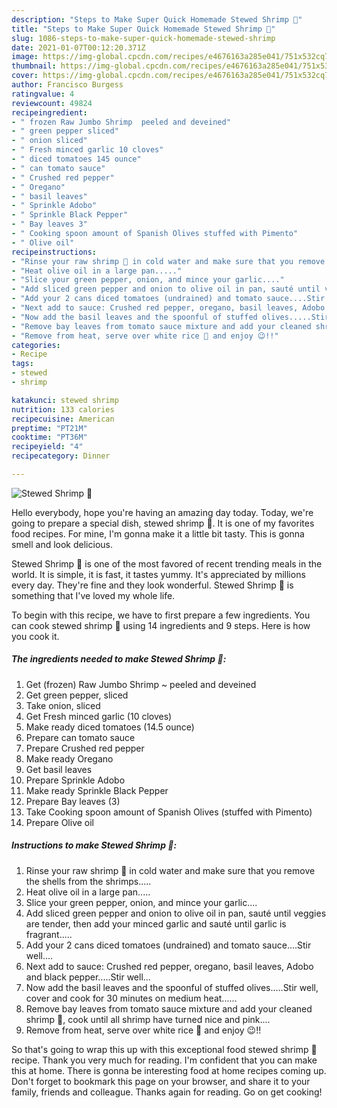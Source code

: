 ```yaml
---
description: "Steps to Make Super Quick Homemade Stewed Shrimp 🍤"
title: "Steps to Make Super Quick Homemade Stewed Shrimp 🍤"
slug: 1086-steps-to-make-super-quick-homemade-stewed-shrimp
date: 2021-01-07T00:12:20.371Z
image: https://img-global.cpcdn.com/recipes/e4676163a285e041/751x532cq70/stewed-shrimp-🍤-recipe-main-photo.jpg
thumbnail: https://img-global.cpcdn.com/recipes/e4676163a285e041/751x532cq70/stewed-shrimp-🍤-recipe-main-photo.jpg
cover: https://img-global.cpcdn.com/recipes/e4676163a285e041/751x532cq70/stewed-shrimp-🍤-recipe-main-photo.jpg
author: Francisco Burgess
ratingvalue: 4
reviewcount: 49824
recipeingredient:
- " frozen Raw Jumbo Shrimp  peeled and deveined"
- " green pepper sliced"
- " onion sliced"
- " Fresh minced garlic 10 cloves"
- " diced tomatoes 145 ounce"
- " can tomato sauce"
- " Crushed red pepper"
- " Oregano"
- " basil leaves"
- " Sprinkle Adobo"
- " Sprinkle Black Pepper"
- " Bay leaves 3"
- " Cooking spoon amount of Spanish Olives stuffed with Pimento"
- " Olive oil"
recipeinstructions:
- "Rinse your raw shrimp 🍤 in cold water and make sure that you remove the shells from the shrimps....."
- "Heat olive oil in a large pan....."
- "Slice your green pepper, onion, and mince your garlic...."
- "Add sliced green pepper and onion to olive oil in pan, sauté until veggies are tender, then add your minced garlic and sauté until garlic is fragrant....."
- "Add your 2 cans diced tomatoes (undrained) and tomato sauce....Stir well...."
- "Next add to sauce: Crushed red pepper, oregano, basil leaves, Adobo and black pepper.....Stir well..."
- "Now add the basil leaves and the spoonful of stuffed olives.....Stir well, cover and cook for 30 minutes on medium heat......"
- "Remove bay leaves from tomato sauce mixture and add your cleaned shrimp 🍤, cook until all shrimp have turned nice and pink...."
- "Remove from heat, serve over white rice 🍚 and enjoy 😉!!"
categories:
- Recipe
tags:
- stewed
- shrimp

katakunci: stewed shrimp 
nutrition: 133 calories
recipecuisine: American
preptime: "PT21M"
cooktime: "PT36M"
recipeyield: "4"
recipecategory: Dinner

---
```



![Stewed Shrimp 🍤](https://img-global.cpcdn.com/recipes/e4676163a285e041/751x532cq70/stewed-shrimp-🍤-recipe-main-photo.jpg)

Hello everybody, hope you're having an amazing day today. Today, we're going to prepare a special dish, stewed shrimp 🍤. It is one of my favorites food recipes. For mine, I'm gonna make it a little bit tasty. This is gonna smell and look delicious.

Stewed Shrimp 🍤 is one of the most favored of recent trending meals in the world. It is simple, it is fast, it tastes yummy. It's appreciated by millions every day. They're fine and they look wonderful. Stewed Shrimp 🍤 is something that I've loved my whole life.




To begin with this recipe, we have to first prepare a few ingredients. You can cook stewed shrimp 🍤 using 14 ingredients and 9 steps. Here is how you cook it.

<!--inarticleads1-->

##### The ingredients needed to make Stewed Shrimp 🍤:

1. Get  (frozen) Raw Jumbo Shrimp ~ peeled and deveined
1. Get  green pepper, sliced
1. Take  onion, sliced
1. Get  Fresh minced garlic (10 cloves)
1. Make ready  diced tomatoes (14.5 ounce)
1. Prepare  can tomato sauce
1. Prepare  Crushed red pepper
1. Make ready  Oregano
1. Get  basil leaves
1. Prepare  Sprinkle Adobo
1. Make ready  Sprinkle Black Pepper
1. Prepare  Bay leaves (3)
1. Take  Cooking spoon amount of Spanish Olives (stuffed with Pimento)
1. Prepare  Olive oil




<!--inarticleads2-->

##### Instructions to make Stewed Shrimp 🍤:

1. Rinse your raw shrimp 🍤 in cold water and make sure that you remove the shells from the shrimps.....
1. Heat olive oil in a large pan.....
1. Slice your green pepper, onion, and mince your garlic....
1. Add sliced green pepper and onion to olive oil in pan, sauté until veggies are tender, then add your minced garlic and sauté until garlic is fragrant.....
1. Add your 2 cans diced tomatoes (undrained) and tomato sauce....Stir well....
1. Next add to sauce: Crushed red pepper, oregano, basil leaves, Adobo and black pepper.....Stir well...
1. Now add the basil leaves and the spoonful of stuffed olives.....Stir well, cover and cook for 30 minutes on medium heat......
1. Remove bay leaves from tomato sauce mixture and add your cleaned shrimp 🍤, cook until all shrimp have turned nice and pink....
1. Remove from heat, serve over white rice 🍚 and enjoy 😉!!




So that's going to wrap this up with this exceptional food stewed shrimp 🍤 recipe. Thank you very much for reading. I'm confident that you can make this at home. There is gonna be interesting food at home recipes coming up. Don't forget to bookmark this page on your browser, and share it to your family, friends and colleague. Thanks again for reading. Go on get cooking!
